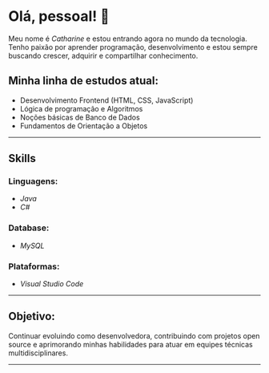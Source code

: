 # Olá, pessoal! 👋

Meu nome é *Catharine* e estou entrando agora no mundo da tecnologia.  
Tenho paixão por aprender programação, desenvolvimento e estou sempre buscando crescer, adquirir e compartilhar conhecimento.

## Minha linha de estudos atual:
- Desenvolvimento Frontend (HTML, CSS, JavaScript)
- Lógica de programação e Algoritmos
- Noções básicas de Banco de Dados
- Fundamentos de Orientação a Objetos

---

## Skills

### Linguagens:
- *Java*  
- *C#*

### Database:
- *MySQL*

### Plataformas:
- *Visual Studio Code*

---

## Objetivo:
Continuar evoluindo como desenvolvedora, contribuindo com projetos open source e aprimorando minhas habilidades para atuar em equipes técnicas multidisciplinares.

---
